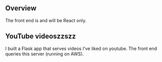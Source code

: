 ## Overview
The front end is and will be React only. 

## YouTube videoszzszz
I built a Flask app that serves videos I've liked on youtube. The
front end queries this server (running on AWS). 

